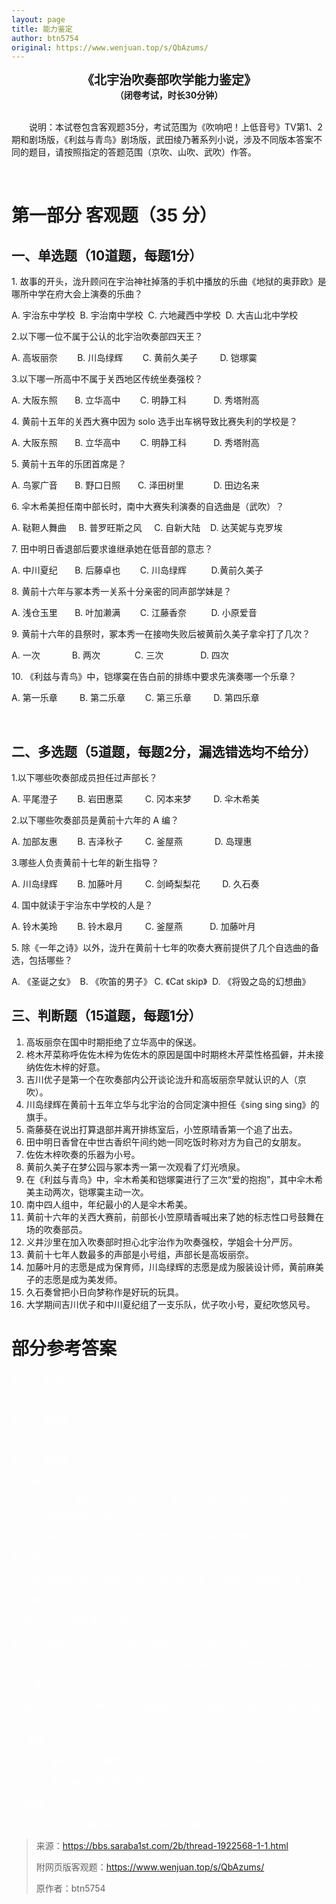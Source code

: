 ```yaml
---
layout: page
title: 能力鉴定
author: btn5754
original: https://www.wenjuan.top/s/QbAzums/
---
```


<div style="text-align:center;font-weight:bold;font-size:20px;display:block;width:100%">《北宇治吹奏部吹学能力鉴定》</div>
<div style="text-align:center;font-weight:bold;display:block;width:100%">（闭卷考试，时长30分钟）</div>
 

&emsp;&emsp;说明：本试卷包含客观题35分，考试范围为《吹响吧！上低音号》TV第1、2期和剧场版，《利兹与青鸟》剧场版，武田绫乃著系列小说，涉及不同版本答案不同的题目，请按照指定的答题范围（京吹、山吹、武吹）作答。

 

# 第一部分 客观题（35 分）
## 一、单选题（10道题，每题1分）

1\. 故事的开头，泷升顾问在宇治神社掉落的手机中播放的乐曲《地狱的奥菲欧》是哪所中学在府大会上演奏的乐曲？

A. 宇治东中学校  B. 宇治南中学校  C. 六地藏西中学校  D. 大吉山北中学校

2\.以下哪一位不属于公认的北宇治吹奏部四天王？

A. 高坂丽奈        B. 川岛绿辉        C. 黄前久美子         D. 铠塚霙

3\.以下哪一所高中不属于关西地区传统坐奏强校？

A. 大阪东照       B. 立华高中        C. 明静工科           D. 秀塔附高

4\. 黄前十五年的关西大赛中因为 solo 选手出车祸导致比赛失利的学校是？

A. 大阪东照       B. 立华高中        C. 明静工科           D. 秀塔附高

5\. 黄前十五年的乐团首席是？

A. 鸟冢广音       B. 野口日照       C. 泽田树里            D. 田边名来

6\. 伞木希美担任南中部长时，南中大赛失利演奏的自选曲是（武吹）？

A. 鞑靼人舞曲     B. 普罗旺斯之风     C. 自新大陆    D. 达芙妮与克罗埃 

7\. 田中明日香退部后要求谁继承她在低音部的意志？

A. 中川夏纪       B. 后藤卓也        C. 川岛绿辉          D.黄前久美子

8\. 黄前十六年与冢本秀一关系十分亲密的同声部学妹是？

A. 浅仓玉里       B. 叶加濑满        C. 江藤香奈          D. 小原爱音

9\. 黄前十六年的县祭时，冢本秀一在接吻失败后被黄前久美子拿伞打了几次？

A. 一次             B. 两次              C. 三次               D. 四次

10\. 《利兹与青鸟》中，铠塚霙在告白前的排练中要求先演奏哪一个乐章？

A. 第一乐章         B. 第二乐章        C. 第三乐章         D. 第四乐章

 

## 二、多选题（5道题，每题2分，漏选错选均不给分）
1\.以下哪些吹奏部成员担任过声部长？

A. 平尾澄子        B. 岩田惠菜         C. 冈本来梦         D. 伞木希美

2\.以下哪些吹奏部员是黄前十六年的 A 编？

A. 加部友惠        B. 吉泽秋子         C. 釜屋燕             D. 岛理惠

3\.哪些人负责黄前十七年的新生指导？

A. 川岛绿辉        B. 加藤叶月         C. 剑崎梨梨花         D. 久石奏

4\. 国中就读于宇治东中学校的人是？

A. 铃木美玲        B. 铃木皋月         C. 釜屋燕           D. 加藤叶月

5\. 除《一年之诗》以外，泷升在黄前十七年的吹奏大赛前提供了几个自选曲的备选，包括哪些？

A. 《圣诞之女》  B. 《吹笛的男子》 C. 《Cat skip》  D. 《将毁之岛的幻想曲》

## 三、判断题（15道题，每题1分）
1. 高坂丽奈在国中时期拒绝了立华高中的保送。
2. 柊木芹菜称呼佐佐木梓为佐佐木的原因是国中时期柊木芹菜性格孤僻，并未接纳佐佐木梓的好意。
3. 吉川优子是第一个在吹奏部内公开谈论泷升和高坂丽奈早就认识的人（京吹）。
4. 川岛绿辉在黄前十五年立华与北宇治的合同定演中担任《sing sing sing》的旗手。
5. 斋藤葵在说出打算退部并离开排练室后，小笠原晴香第一个追了出去。
6. 田中明日香曾在中世古香织午间约她一同吃饭时称对方为自己的女朋友。
7. 佐佐木梓吹奏的乐器为小号。
8. 黄前久美子在梦公园与冢本秀一第一次观看了灯光喷泉。
9. 在《利兹与青鸟》中，伞木希美和铠塚霙进行了三次“爱的抱抱”，其中伞木希美主动两次，铠塚霙主动一次。
10. 南中四人组中，年纪最小的人是伞木希美。
11. 黄前十六年的关西大赛前，前部长小笠原晴香喊出来了她的标志性口号鼓舞在场的吹奏部员。
12. 义井沙里在加入吹奏部时担心北宇治作为吹奏强校，学姐会十分严厉。
13. 黄前十七年人数最多的声部是小号组，声部长是高坂丽奈。
14. 加藤叶月的志愿是成为保育师，川岛绿辉的志愿是成为服装设计师，黄前麻美子的志愿是成为美发师。
15. 久石奏曾把小日向梦称作是好玩的玩具。
16. 大学期间吉川优子和中川夏纪组了一支乐队，优子吹小号，夏纪吹悠风号。



# 部分参考答案

<span style="color: white;">## 一、单选题</span>

<span style="color: white;">1. D   2. C   3. B   4. D   5. A   6. D   7. C    8. B   9. C   10. C</span>

<span style="color: white;">## 二、多选题</span>

<span style="color: white;">1. AB   2. BD   3. BCD   4. BD   5. AD</span>

<span style="color: white;">## 三、判断题</span>

<span style="color: white;">1. 正确。</span>

<span style="color: white;">2. 错误：其他人都称呼佐佐木梓为小梓，柊木芹菜希望自己是佐佐木梓特别的人，所以单独称呼她为佐佐木。</span>

<span style="color: white;">3. 错误：第一个在部内公开讨论泷升和高坂丽奈关系的人是瞳拉拉。</span>

<span style="color: white;">4. 正确。</span>

<span style="color: white;">5. 错误：斋藤葵说出打算退部并离开排练室后，第一个追出去的是黄前久美子。</span>

<span style="color: white;">6. 正确。</span>

<span style="color: white;">7. 错误：佐佐木梓吹奏的乐器为长号。</span>

<span style="color: white;">8. 错误：黄前久美子第一次观看灯光喷泉时与高坂丽奈在一起。</span>

<span style="color: white;">9. 错误：在三次“爱的抱抱”中，第一次伞木希美主动，后两次都是铠塚霙主动。</span>

<span style="color: white;">10. 正确。</span>

<span style="color: white;">11. 错误：这次关西大赛前，小笠原晴香喊出口号前被田中明日香打断并被抢先喊了出来。</span>

<span style="color: white;">12. 正确。</span>

<span style="color: white;">13. 错误：黄前十七年人数最多的声部是打击乐组，有 15 人，声部长井上顺菜。</span>

<span style="color: white;">14. 错误：黄前麻美子的志愿应该是美容师。</span>

<span style="color: white;">15. 正确。</span>

<span style="color: white;">16. 错误：新乐队中夏纪弹贝斯，优子弹吉他，夏 mio 和 yu 唯。</span>

> 来源：https://bbs.saraba1st.com/2b/thread-1922568-1-1.html
>
> 附网页版客观题：https://www.wenjuan.top/s/QbAzums/
>
> 原作者：btn5754
